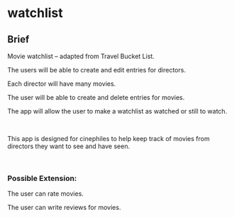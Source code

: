 # watchlist

## Brief <br>
<P>Movie watchlist – adapted from Travel Bucket List.</P>
<P>The users will be able to create and edit entries for directors.</P>
<P>Each director will have many movies.</P>
<P>The user will be able to create and delete entries for movies.</P>
<P>The app will allow the user to make a watchlist as watched or still to watch.</P><br>
<p>This app is designed for cinephiles to help keep track of movies from directors they want to see and have seen.</P><br>

### Possible Extension:
<p>The user can rate movies.</P>
<p>The user can write reviews for movies.</P>
